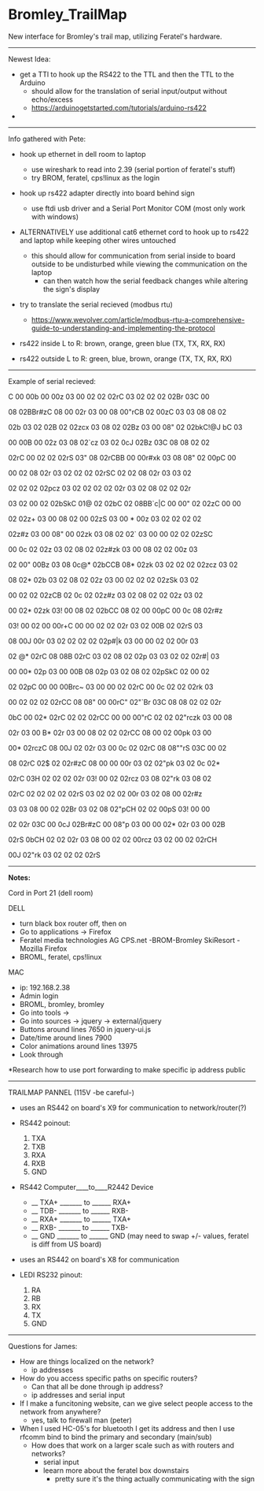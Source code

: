 # Bromley_TrailMap
New interface for Bromley's trail map, utilizing Feratel's hardware.

----------------------------------------------------------------------
Newest Idea:
- get a TTl to hook up the RS422 to the TTL and then the TTL to the Arduino
  - should allow for the translation of serial input/output without echo/excess
  - https://arduinogetstarted.com/tutorials/arduino-rs422
- 


----------------------------------------------------------------------
Info gathered with Pete:
- hook up ethernet in dell room to laptop
  - use wireshark to read into 2.39 (serial portion of feratel's stuff)
  - try BROM, feratel, cps!linux as the login
- hook up rs422 adapter directly into board behind sign
  - use ftdi usb driver and a Serial Port Monitor COM (most only work with windows)
- ALTERNATIVELY use additional cat6 ethernet cord to hook up to rs422 and laptop while keeping other wires untouched
  - this should allow for communication from serial inside to board outside to be undisturbed while viewing the communication on the laptop
    - can then watch how the serial feedback changes while altering the sign's display
- try to translate the serial recieved (modbus rtu)
  - https://www.wevolver.com/article/modbus-rtu-a-comprehensive-guide-to-understanding-and-implementing-the-protocol 

- rs422 inside L to R: brown, orange, green blue (TX, TX, RX, RX)
- rs422 outside L to R: green, blue, brown, orange (TX, TX, RX, RX)

----------------------------------------------------------------------
Example of serial recieved:

C 00 00b 00 00z 03 00 02 02 02rC 03 02 02 02 02Br 03C 00

08 02BBr#zC 08  00 02r 03 00 08 00"rCB 02 00zC 03 03 08 08 02

02b 03 02 02B 02 02zcx 03 08 02 02Bz 03 00 08" 02 02bkC!@J bC 03

00 00B 00 02z 03 08  02`cz 03 02 0cJ 02Bz 03C 08 08 02 02

02rC 00 02 02 02rS 03" 08 02rCBB 00 00r#xk 03 08 08" 02 00pC 00

00 02 08 02r 03 02 02 02 02rSC 02 02 08 02r 03 03 02

02 02 02 02pcz 03 02 02 02 02 02r 03 02 08 02 02 02r

03 02 00 02 02bSkC 01@ 02 02bC 02 08BB`c|C 00 00" 02 02zC 00 00

02 02z+ 03 00 08 02 00 02zS 03 00 * 00z 03 02 02 02 02

02z#z 03 00 08" 00 02zk 03 08 02 02` 03 00 00 02 02 02zSC

00 0c 02 02z 03 02 08 02 02z#zk 03 00 08 02 02 00z 03

02 00" 00Bz 03 08 0c@* 02bCCB 08* 02zk 03 02  02 02 02zcz 03 02

08 02* 02b 03 02 08 02 02z 03 00 02 02 02 02zSk 03 02

00 02 02 02zCB 02 0c 02 02z#z 03 02 08 02 02 02z 03 02

00 02* 02zk 03! 00 08 02 02bCC 08 02 00 00pC 00 0c 08 02r#z

03! 00 02 00 00r+C 00 00 02 02 02r 03 02 00B 02 02rS 03

08 00J 00r 03 02 02 02 02 02p#|k 03 00 00 02 02 00r 03

02 @* 02rC 08 08B 02rC 03 02 08 02 02p 03 03 02  02 02r#| 03

00 00* 02p 03 00 00B 08 02p 03 02 08 02 02pSkC 02 00 02

02 02pC 00 00 00Brc~ 03 00 00 02 02rC 00 0c 02 02 02rk 03

00 02 02 02 02rCC 08 08" 00 00rC" 02"`Br 03C 08 08 02 02 02r

0bC 00  02* 02rC 02 02 02rCC 00 00 00"rC 02 02 02"rczk 03 00 08

02r 03 00 B* 02r 03 00 08 02 02 02rCC 08 00 02 00pk 03 00

00* 02rczC 08 00J 02 02r 03 00 0c 02 02rC 08 08""rS 03C 00  02

08 02rC 02$ 02 02r#zC 08 00 00 00r 03 02 02"pk 03 02 0c 02*

02rC 03H 02 02 02 02r 03! 00 02 02rcz 03 08 02"rk 03 08 02

02rC 02 02 02 02 02rS 03 02 02 02 00r 03 02 08 00 02r#z

03 03 08 00 02 02Br 03 02 08 02"pCH 02 02 00pS 03! 00 00

02 02r 03C 00 0cJ 02Br#zC 00 08"p 03 00 00 02* 02r 03 00 02B

02rS 0bCH 02 02 02r 03 08 00 02 02 00rcz 03 02 00 02 02rCH

00J 02"rk 03 02 02 02 02rS


----------------------------------------------------------------------
**Notes:**

Cord in Port 21 (dell room)

DELL
- turn black box router off, then on
- Go to applications -> Firefox 
- Feratel media technologies AG CPS.net -BROM-Bromley SkiResort - Mozilla Firefox
- BROML, feratel, cps!linux

MAC
- ip: 192.168.2.38
- Admin login 
- BROML, bromley, bromley 
- Go into tools -> 
- Go into sources -> jquery -> external/jquery
- Buttons around lines 7650 in jquery-ui.js 
- Date/time around lines 7900
- Color animations around lines 13975
- Look through 

*Research how to use port forwarding to make specific ip address public 

----------------------------------------------------------------------

TRAILMAP PANNEL (115V -be careful-)
- uses an RS442 on board's X9 for communication to network/router(?)
- RS442 poinout:
  1. TXA
  2. TXB
  3. RXA
  4. RXB
  5. GND 
- RS442 Computer____to____R2442 Device
  - __ TXA+ _______ to ______ RXA+
  - __ TDB- _______ to ______ RXB-
  - __ RXA+ _______ to ______ TXA+
  - __ RXB- _______ to ______ TXB-
  - __ GND  _______ to ______ GND
(may need to swap +/- values, feratel is diff from US board)


- uses an RS442 on board's X8 for communication
- LEDI RS232 pinout:
  1. RA
  2. RB
  3. RX
  4. TX
  5. GND
 




--------------------------------------------------------------------------
Questions for James:
- How are things localized on the network?
  - ip addresses
- How do you access specific paths on specific routers?
  - Can that all be done through ip address?
  - ip addresses and serial input
- If I make a funcitoning website, can we give select people access to the network from anywhere?
  - yes, talk to firewall man (peter)
- When I used HC-05's for bluetooth I get its address and then I use rfcomm bind to bind the primary and secondary (main/sub)
  - How does that work on a larger scale such as with routers and networks?
    - serial input
    - leearn more about the feratel box downstairs
      - pretty sure it's the thing actually communicating with the sign
  
